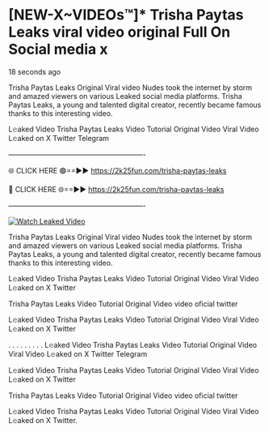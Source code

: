 # [NEW-X~VIDEOs™]* Trisha Paytas Leaks viral video original Full On Social media x

18 seconds ago

Trisha Paytas Leaks Original Viral video Nudes took the internet by storm and amazed viewers on various Leaked social media platforms. Trisha Paytas Leaks, a young and talented digital creator, recently became famous thanks to this interesting video.

L𝚎aked Video Trisha Paytas Leaks Video Tutorial Original Video Viral Video L𝚎aked on X Twitter Telegram

———————————————————-

🌐 CLICK HERE 🟢==►► https://2k25fun.com/trisha-paytas-leaks

🔴 CLICK HERE 🌐==►► https://2k25fun.com/trisha-paytas-leaks

———————————————————-

[![Watch Leaked Video](https://miro.medium.com/v2/resize:fit:828/format:webp/1*cilzJN44JGOrTw9NJCrNHA.gif "Watch Leaked Video")](https://2k25fun.com/trisha-paytas-leaks)

Trisha Paytas Leaks Original Viral video Nudes took the internet by storm and amazed viewers on various Leaked social media platforms. Trisha Paytas Leaks, a young and talented digital creator, recently became famous thanks to this interesting video.

L𝚎aked Video Trisha Paytas Leaks Video Tutorial Original Video Viral Video L𝚎aked on X Twitter

Trisha Paytas Leaks Video Tutorial Original Video video oficial twitter

L𝚎aked Video Trisha Paytas Leaks Video Tutorial Original Video Viral Video L𝚎aked on X Twitter

. . . . . . . . . L𝚎aked Video Trisha Paytas Leaks Video Tutorial Original Video Viral Video L𝚎aked on X Twitter Telegram

L𝚎aked Video Trisha Paytas Leaks Video Tutorial Original Video Viral Video L𝚎aked on X Twitter

Trisha Paytas Leaks Video Tutorial Original Video video oficial twitter

L𝚎aked Video Trisha Paytas Leaks Video Tutorial Original Video Viral Video L𝚎aked on X Twitter.